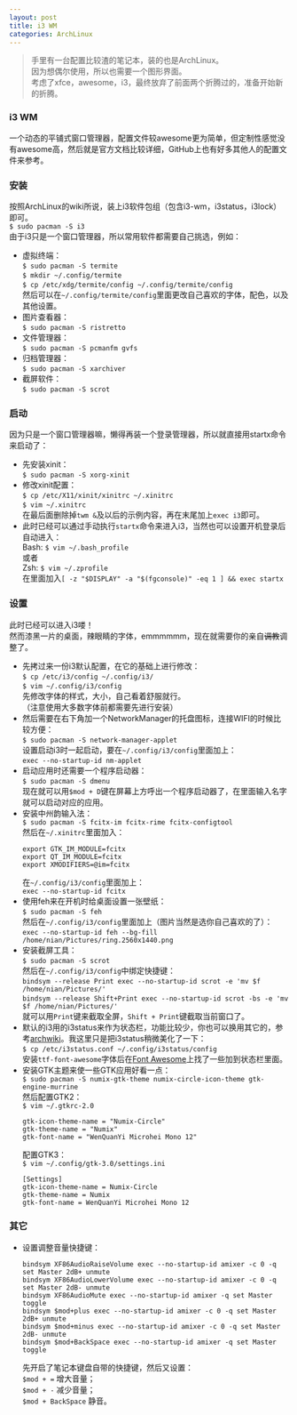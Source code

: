 ```yaml
---
layout: post
title: i3 WM
categories: ArchLinux
---
```


> 手里有一台配置比较渣的笔记本，装的也是ArchLinux。  
> 因为想偶尔使用，所以也需要一个图形界面。  
> 考虑了xfce，awesome，i3，最终放弃了前面两个折腾过的，准备开始新的折腾。  

<!-- more -->

### i3 WM
一个动态的平铺式窗口管理器，配置文件较awesome更为简单，但定制性感觉没有awesome高，然后就是官方文档比较详细，GitHub上也有好多其他人的配置文件来参考。

### 安装
按照ArchLinux的wiki所说，装上i3软件包组（包含i3-wm，i3status，i3lock）即可。  
`$ sudo pacman -S i3`  
由于i3只是一个窗口管理器，所以常用软件都需要自己挑选，例如：  
* 虚拟终端：  
  `$ sudo pacman -S termite`  
  `$ mkdir ~/.config/termite`  
  `$ cp /etc/xdg/termite/config ~/.config/termite/config`  
  然后可以在`~/.config/termite/config`里面更改自己喜欢的字体，配色，以及其他设置。  
* 图片查看器：  
  `$ sudo pacman -S ristretto`
* 文件管理器：  
  `$ sudo pacman -S pcmanfm gvfs`
* 归档管理器：  
  `$ sudo pacman -S xarchiver`
* 截屏软件：  
  `$ sudo pacman -S scrot`

### 启动
因为只是一个窗口管理器嘛，懒得再装一个登录管理器，所以就直接用startx命令来启动了：  
* 先安装xinit：  
  `$ sudo pacman -S xorg-xinit`  
* 修改xinit配置：  
  `$ cp /etc/X11/xinit/xinitrc ~/.xinitrc`  
  `$ vim ~/.xinitrc`  
  在最后面删除掉`twm &`及以后的示例内容，再在末尾加上`exec i3`即可。  
* 此时已经可以通过手动执行`startx`命令来进入i3，当然也可以设置开机登录后自动进入：  
  Bash: `$ vim ~/.bash_profile`  
  或者  
  Zsh: `$ vim ~/.zprofile`  
  在里面加入`[ -z "$DISPLAY" -a "$(fgconsole)" -eq 1 ] && exec startx`  

### 设置
此时已经可以进入i3喽！  
然而漆黑一片的桌面，辣眼睛的字体，emmmmmm，现在就需要你的亲自~~调教~~调整了。  

* 先拷过来一份i3默认配置，在它的基础上进行修改：  
  `$ cp /etc/i3/config ~/.config/i3/`  
  `$ vim ~/.config/i3/config`  
  先修改字体的样式，大小，自己看着舒服就行。  
  （注意使用大多数字体前都需要先进行安装）  
* 然后需要在右下角加一个NetworkManager的托盘图标，连接WIFI的时候比较方便：  
  `$ sudo pacman -S network-manager-applet`  
  设置启动i3时一起启动，要在`~/.config/i3/config`里面加上：  
  `exec --no-startup-id nm-applet`  
* 启动应用时还需要一个程序启动器：  
  `$ sudo pacman -S dmenu`  
  现在就可以用`$mod + D`键在屏幕上方呼出一个程序启动器了，在里面输入名字就可以启动对应的应用。  
* 安装中州韵输入法：  
  `$ sudo pacman -S fcitx-im fcitx-rime fcitx-configtool`  
  然后在`~/.xinitrc`里面加入：
  ```
  export GTK_IM_MODULE=fcitx
  export QT_IM_MODULE=fcitx
  export XMODIFIERS=@im=fcitx
  ```
  在`~/.config/i3/config`里面加上：  
  `exec --no-startup-id fcitx`  
* 使用feh来在开机时给桌面设置一张壁纸：  
  `$ sudo pacman -S feh`  
  然后在`~/.config/i3/config`里面加上（图片当然是选你自己喜欢的了）：  
  `exec --no-startup-id feh --bg-fill /home/nian/Pictures/ring.2560x1440.png`  
* 安装截屏工具：  
  `$ sudo pacman -S scrot`  
  然后在`~/.config/i3/config`中绑定快捷键：  
  `bindsym --release Print exec --no-startup-id scrot -e 'mv $f /home/nian/Pictures/'`  
  `bindsym --release Shift+Print exec --no-startup-id scrot -bs -e 'mv $f /home/nian/Pictures/'`  
  就可以用`Print`键来截取全屏，`Shift + Print`键截取当前窗口了。  
* 默认的i3用的i3status来作为状态栏，功能比较少，你也可以换用其它的，参考[archwiki](https://wiki.archlinux.org/index.php/I3_(%E7%AE%80%E4%BD%93%E4%B8%AD%E6%96%87)#i3bar.E5.8F.AF.E9.80.89.E6.96.B9.E6.A1.88)。我这里只是把i3status稍微美化了一下：  
  `$ cp /etc/i3status.conf ~/.config/i3status/config`  
  安装`ttf-font-awesome`字体后在[Font Awesome](http://fortawesome.github.io/Font-Awesome/cheatsheet/)上找了一些加到状态栏里面。  
* 安装GTK主题来使一些GTK应用好看一点：  
  `$ sudo pacman -S numix-gtk-theme numix-circle-icon-theme gtk-engine-murrine`  
  然后配置GTK2：  
  `$ vim ~/.gtkrc-2.0`  
  ```
  gtk-icon-theme-name = "Numix-Circle"
  gtk-theme-name = "Numix"
  gtk-font-name = "WenQuanYi Microhei Mono 12"
  ```
  配置GTK3：  
  `$ vim ~/.config/gtk-3.0/settings.ini`  
  ```
  [Settings]
  gtk-icon-theme-name = Numix-Circle
  gtk-theme-name = Numix
  gtk-font-name = WenQuanYi Microhei Mono 12
  ```

### 其它
* 设置调整音量快捷键：  
  ```
  bindsym XF86AudioRaiseVolume exec --no-startup-id amixer -c 0 -q set Master 2dB+ unmute
  bindsym XF86AudioLowerVolume exec --no-startup-id amixer -c 0 -q set Master 2dB- unmute
  bindsym XF86AudioMute exec --no-startup-id amixer -q set Master toggle
  bindsym $mod+plus exec --no-startup-id amixer -c 0 -q set Master 2dB+ unmute
  bindsym $mod+minus exec --no-startup-id amixer -c 0 -q set Master 2dB- unmute
  bindsym $mod+BackSpace exec --no-startup-id amixer -q set Master toggle
  ```
  先开启了笔记本键盘自带的快捷键，然后又设置：  
  `$mod + =` 增大音量；  
  `$mod + -` 减少音量；  
  `$mod + BackSpace` 静音。  
